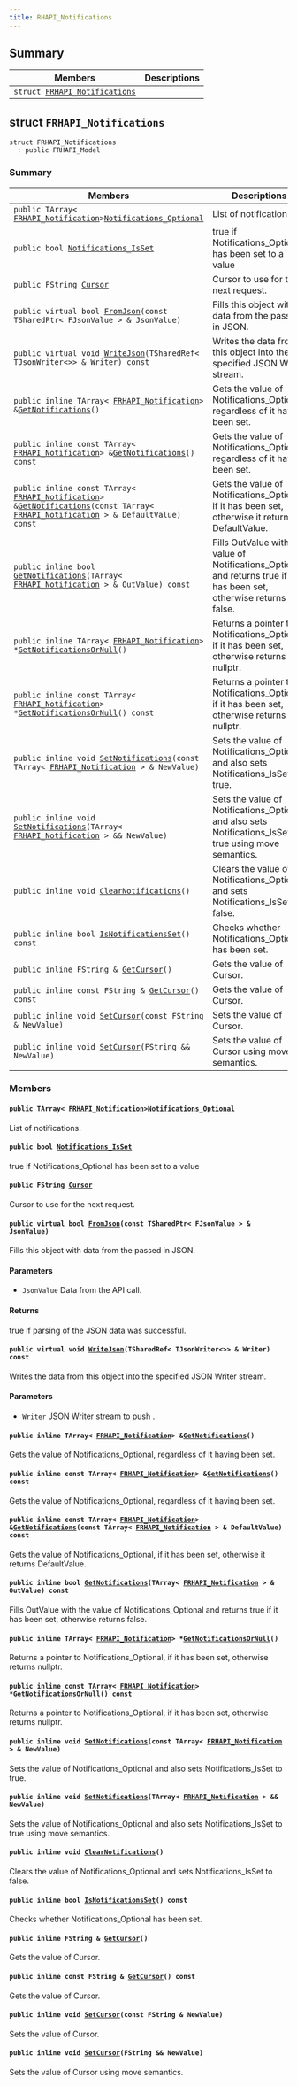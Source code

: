 ```yaml
---
title: RHAPI_Notifications
---
```


## Summary

 Members                        | Descriptions                                
--------------------------------|---------------------------------------------
`struct `[`FRHAPI_Notifications`](#structFRHAPI__Notifications) | 

## struct `FRHAPI_Notifications` <a id="structFRHAPI__Notifications"></a>

```
struct FRHAPI_Notifications
  : public FRHAPI_Model
```

### Summary

 Members                        | Descriptions                                
--------------------------------|---------------------------------------------
`public TArray< `[`FRHAPI_Notification`](RHAPI_Notification.md#structFRHAPI__Notification)` > `[`Notifications_Optional`](#structFRHAPI__Notifications_1a0bf3aa9ba6d2b3e4edb9fe9349833122) | List of notifications.
`public bool `[`Notifications_IsSet`](#structFRHAPI__Notifications_1a23b554d64f425834a6ba28ac850a66a0) | true if Notifications_Optional has been set to a value
`public FString `[`Cursor`](#structFRHAPI__Notifications_1ac9e923901b178bd1c257c48368b7dc00) | Cursor to use for the next request.
`public virtual bool `[`FromJson`](#structFRHAPI__Notifications_1ababd294af1a75b09c55cb5bc312164bc)`(const TSharedPtr< FJsonValue > & JsonValue)` | Fills this object with data from the passed in JSON.
`public virtual void `[`WriteJson`](#structFRHAPI__Notifications_1a9bd958cb7ad9b090077cd6153733da7b)`(TSharedRef< TJsonWriter<>> & Writer) const` | Writes the data from this object into the specified JSON Writer stream.
`public inline TArray< `[`FRHAPI_Notification`](RHAPI_Notification.md#structFRHAPI__Notification)` > & `[`GetNotifications`](#structFRHAPI__Notifications_1ad71dc5b11bc4a8bf5dfedd76389ae9ce)`()` | Gets the value of Notifications_Optional, regardless of it having been set.
`public inline const TArray< `[`FRHAPI_Notification`](RHAPI_Notification.md#structFRHAPI__Notification)` > & `[`GetNotifications`](#structFRHAPI__Notifications_1afd69056610fe73ad8158d15a3e12452a)`() const` | Gets the value of Notifications_Optional, regardless of it having been set.
`public inline const TArray< `[`FRHAPI_Notification`](RHAPI_Notification.md#structFRHAPI__Notification)` > & `[`GetNotifications`](#structFRHAPI__Notifications_1a598ffd3e7077b3fc61cb56b89801b759)`(const TArray< `[`FRHAPI_Notification`](RHAPI_Notification.md#structFRHAPI__Notification)` > & DefaultValue) const` | Gets the value of Notifications_Optional, if it has been set, otherwise it returns DefaultValue.
`public inline bool `[`GetNotifications`](#structFRHAPI__Notifications_1a7f1ba68ab77910889f7eed1408a90a6d)`(TArray< `[`FRHAPI_Notification`](RHAPI_Notification.md#structFRHAPI__Notification)` > & OutValue) const` | Fills OutValue with the value of Notifications_Optional and returns true if it has been set, otherwise returns false.
`public inline TArray< `[`FRHAPI_Notification`](RHAPI_Notification.md#structFRHAPI__Notification)` > * `[`GetNotificationsOrNull`](#structFRHAPI__Notifications_1ad665102ee0c88831a48ed45797ab4186)`()` | Returns a pointer to Notifications_Optional, if it has been set, otherwise returns nullptr.
`public inline const TArray< `[`FRHAPI_Notification`](RHAPI_Notification.md#structFRHAPI__Notification)` > * `[`GetNotificationsOrNull`](#structFRHAPI__Notifications_1a6aaef183ae54e0157e1d902edad7bdea)`() const` | Returns a pointer to Notifications_Optional, if it has been set, otherwise returns nullptr.
`public inline void `[`SetNotifications`](#structFRHAPI__Notifications_1a4eb945b50dcc4faca7571723eb2e91d5)`(const TArray< `[`FRHAPI_Notification`](RHAPI_Notification.md#structFRHAPI__Notification)` > & NewValue)` | Sets the value of Notifications_Optional and also sets Notifications_IsSet to true.
`public inline void `[`SetNotifications`](#structFRHAPI__Notifications_1ae9db3383c9f48e586cc62d4264404f21)`(TArray< `[`FRHAPI_Notification`](RHAPI_Notification.md#structFRHAPI__Notification)` > && NewValue)` | Sets the value of Notifications_Optional and also sets Notifications_IsSet to true using move semantics.
`public inline void `[`ClearNotifications`](#structFRHAPI__Notifications_1ab07527aa1d7b633c781fd47dae70826d)`()` | Clears the value of Notifications_Optional and sets Notifications_IsSet to false.
`public inline bool `[`IsNotificationsSet`](#structFRHAPI__Notifications_1a0e6dfb45e6e351254c57bd6026ae0851)`() const` | Checks whether Notifications_Optional has been set.
`public inline FString & `[`GetCursor`](#structFRHAPI__Notifications_1afd9b7aa38d363efdbc1c5faa0d991062)`()` | Gets the value of Cursor.
`public inline const FString & `[`GetCursor`](#structFRHAPI__Notifications_1a35aceb22cd3df426a3b5f6b0bef10636)`() const` | Gets the value of Cursor.
`public inline void `[`SetCursor`](#structFRHAPI__Notifications_1acce0e608d250eb18342aae92248637d8)`(const FString & NewValue)` | Sets the value of Cursor.
`public inline void `[`SetCursor`](#structFRHAPI__Notifications_1ab6277b46626d1ec14ad9524235eaa863)`(FString && NewValue)` | Sets the value of Cursor using move semantics.

### Members

#### `public TArray< `[`FRHAPI_Notification`](RHAPI_Notification.md#structFRHAPI__Notification)` > `[`Notifications_Optional`](#structFRHAPI__Notifications_1a0bf3aa9ba6d2b3e4edb9fe9349833122) <a id="structFRHAPI__Notifications_1a0bf3aa9ba6d2b3e4edb9fe9349833122"></a>

List of notifications.

#### `public bool `[`Notifications_IsSet`](#structFRHAPI__Notifications_1a23b554d64f425834a6ba28ac850a66a0) <a id="structFRHAPI__Notifications_1a23b554d64f425834a6ba28ac850a66a0"></a>

true if Notifications_Optional has been set to a value

#### `public FString `[`Cursor`](#structFRHAPI__Notifications_1ac9e923901b178bd1c257c48368b7dc00) <a id="structFRHAPI__Notifications_1ac9e923901b178bd1c257c48368b7dc00"></a>

Cursor to use for the next request.

#### `public virtual bool `[`FromJson`](#structFRHAPI__Notifications_1ababd294af1a75b09c55cb5bc312164bc)`(const TSharedPtr< FJsonValue > & JsonValue)` <a id="structFRHAPI__Notifications_1ababd294af1a75b09c55cb5bc312164bc"></a>

Fills this object with data from the passed in JSON.

#### Parameters
* `JsonValue` Data from the API call.

#### Returns
true if parsing of the JSON data was successful.

#### `public virtual void `[`WriteJson`](#structFRHAPI__Notifications_1a9bd958cb7ad9b090077cd6153733da7b)`(TSharedRef< TJsonWriter<>> & Writer) const` <a id="structFRHAPI__Notifications_1a9bd958cb7ad9b090077cd6153733da7b"></a>

Writes the data from this object into the specified JSON Writer stream.

#### Parameters
* `Writer` JSON Writer stream to push .

#### `public inline TArray< `[`FRHAPI_Notification`](RHAPI_Notification.md#structFRHAPI__Notification)` > & `[`GetNotifications`](#structFRHAPI__Notifications_1ad71dc5b11bc4a8bf5dfedd76389ae9ce)`()` <a id="structFRHAPI__Notifications_1ad71dc5b11bc4a8bf5dfedd76389ae9ce"></a>

Gets the value of Notifications_Optional, regardless of it having been set.

#### `public inline const TArray< `[`FRHAPI_Notification`](RHAPI_Notification.md#structFRHAPI__Notification)` > & `[`GetNotifications`](#structFRHAPI__Notifications_1afd69056610fe73ad8158d15a3e12452a)`() const` <a id="structFRHAPI__Notifications_1afd69056610fe73ad8158d15a3e12452a"></a>

Gets the value of Notifications_Optional, regardless of it having been set.

#### `public inline const TArray< `[`FRHAPI_Notification`](RHAPI_Notification.md#structFRHAPI__Notification)` > & `[`GetNotifications`](#structFRHAPI__Notifications_1a598ffd3e7077b3fc61cb56b89801b759)`(const TArray< `[`FRHAPI_Notification`](RHAPI_Notification.md#structFRHAPI__Notification)` > & DefaultValue) const` <a id="structFRHAPI__Notifications_1a598ffd3e7077b3fc61cb56b89801b759"></a>

Gets the value of Notifications_Optional, if it has been set, otherwise it returns DefaultValue.

#### `public inline bool `[`GetNotifications`](#structFRHAPI__Notifications_1a7f1ba68ab77910889f7eed1408a90a6d)`(TArray< `[`FRHAPI_Notification`](RHAPI_Notification.md#structFRHAPI__Notification)` > & OutValue) const` <a id="structFRHAPI__Notifications_1a7f1ba68ab77910889f7eed1408a90a6d"></a>

Fills OutValue with the value of Notifications_Optional and returns true if it has been set, otherwise returns false.

#### `public inline TArray< `[`FRHAPI_Notification`](RHAPI_Notification.md#structFRHAPI__Notification)` > * `[`GetNotificationsOrNull`](#structFRHAPI__Notifications_1ad665102ee0c88831a48ed45797ab4186)`()` <a id="structFRHAPI__Notifications_1ad665102ee0c88831a48ed45797ab4186"></a>

Returns a pointer to Notifications_Optional, if it has been set, otherwise returns nullptr.

#### `public inline const TArray< `[`FRHAPI_Notification`](RHAPI_Notification.md#structFRHAPI__Notification)` > * `[`GetNotificationsOrNull`](#structFRHAPI__Notifications_1a6aaef183ae54e0157e1d902edad7bdea)`() const` <a id="structFRHAPI__Notifications_1a6aaef183ae54e0157e1d902edad7bdea"></a>

Returns a pointer to Notifications_Optional, if it has been set, otherwise returns nullptr.

#### `public inline void `[`SetNotifications`](#structFRHAPI__Notifications_1a4eb945b50dcc4faca7571723eb2e91d5)`(const TArray< `[`FRHAPI_Notification`](RHAPI_Notification.md#structFRHAPI__Notification)` > & NewValue)` <a id="structFRHAPI__Notifications_1a4eb945b50dcc4faca7571723eb2e91d5"></a>

Sets the value of Notifications_Optional and also sets Notifications_IsSet to true.

#### `public inline void `[`SetNotifications`](#structFRHAPI__Notifications_1ae9db3383c9f48e586cc62d4264404f21)`(TArray< `[`FRHAPI_Notification`](RHAPI_Notification.md#structFRHAPI__Notification)` > && NewValue)` <a id="structFRHAPI__Notifications_1ae9db3383c9f48e586cc62d4264404f21"></a>

Sets the value of Notifications_Optional and also sets Notifications_IsSet to true using move semantics.

#### `public inline void `[`ClearNotifications`](#structFRHAPI__Notifications_1ab07527aa1d7b633c781fd47dae70826d)`()` <a id="structFRHAPI__Notifications_1ab07527aa1d7b633c781fd47dae70826d"></a>

Clears the value of Notifications_Optional and sets Notifications_IsSet to false.

#### `public inline bool `[`IsNotificationsSet`](#structFRHAPI__Notifications_1a0e6dfb45e6e351254c57bd6026ae0851)`() const` <a id="structFRHAPI__Notifications_1a0e6dfb45e6e351254c57bd6026ae0851"></a>

Checks whether Notifications_Optional has been set.

#### `public inline FString & `[`GetCursor`](#structFRHAPI__Notifications_1afd9b7aa38d363efdbc1c5faa0d991062)`()` <a id="structFRHAPI__Notifications_1afd9b7aa38d363efdbc1c5faa0d991062"></a>

Gets the value of Cursor.

#### `public inline const FString & `[`GetCursor`](#structFRHAPI__Notifications_1a35aceb22cd3df426a3b5f6b0bef10636)`() const` <a id="structFRHAPI__Notifications_1a35aceb22cd3df426a3b5f6b0bef10636"></a>

Gets the value of Cursor.

#### `public inline void `[`SetCursor`](#structFRHAPI__Notifications_1acce0e608d250eb18342aae92248637d8)`(const FString & NewValue)` <a id="structFRHAPI__Notifications_1acce0e608d250eb18342aae92248637d8"></a>

Sets the value of Cursor.

#### `public inline void `[`SetCursor`](#structFRHAPI__Notifications_1ab6277b46626d1ec14ad9524235eaa863)`(FString && NewValue)` <a id="structFRHAPI__Notifications_1ab6277b46626d1ec14ad9524235eaa863"></a>

Sets the value of Cursor using move semantics.

